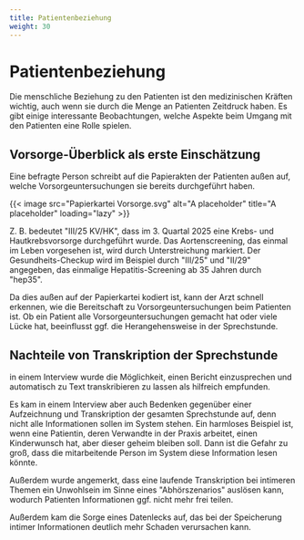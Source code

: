 ```yaml
---
title: Patientenbeziehung
weight: 30
---
```


# Patientenbeziehung

Die menschliche Beziehung zu den Patienten ist den medizinischen Kräften wichtig, auch wenn sie durch die Menge an Patienten Zeitdruck haben. Es gibt einige interessante Beobachtungen, welche Aspekte beim Umgang mit den Patienten eine Rolle spielen.

## Vorsorge-Überblick als erste Einschätzung

Eine befragte Person schreibt auf die Papierakten der Patienten außen auf, welche Vorsorgeuntersuchungen sie bereits durchgeführt haben.

{{< image src="Papierkartei Vorsorge.svg" alt="A placeholder" title="A placeholder" loading="lazy" >}}

Z. B. bedeutet "III/25 KV/HK", dass im 3. Quartal 2025 eine Krebs- und Hautkrebsvorsorge durchgeführt wurde. Das Aortenscreening, das einmal im Leben vorgesehen ist, wird durch Unterstreichung markiert. Der Gesundheits-Checkup wird im Beispiel durch "III/25" und "II/29" angegeben, das einmalige Hepatitis-Screening ab 35 Jahren durch "hep35".

Da dies außen auf der Papierkartei kodiert ist, kann der Arzt schnell erkennen, wie die Bereitschaft zu Vorsorgeuntersuchungen beim Patienten ist. Ob ein Patient alle Vorsorgeuntersuchungen gemacht hat oder viele Lücke hat, beeinflusst ggf. die Herangehensweise in der Sprechstunde.

## Nachteile von Transkription der Sprechstunde

in einem Interview wurde die Möglichkeit, einen Bericht einzusprechen und automatisch zu Text transkribieren zu lassen als hilfreich empfunden.

Es kam in einem Interview aber auch Bedenken gegenüber einer Aufzeichnung und Transkription der gesamten Sprechstunde auf, denn nicht alle Informationen sollen im System stehen. Ein harmloses Beispiel ist, wenn eine Patientin, deren Verwandte in der Praxis arbeitet, einen Kinderwunsch hat, aber dieser geheim bleiben soll. Dann ist die Gefahr zu groß, dass die mitarbeitende Person im System diese Information lesen könnte.

Außerdem wurde angemerkt, dass eine laufende Transkription bei intimeren Themen ein Unwohlsein im Sinne eines "Abhörszenarios" auslösen kann, wodurch Patienten Informationen ggf. nicht mehr frei teilen.

Außerdem kam die Sorge eines Datenlecks auf, das bei der Speicherung intimer Informationen deutlich mehr Schaden verursachen kann.

